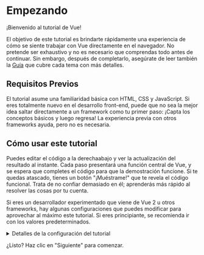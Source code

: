 # Empezando

¡Bienvenido al tutorial de Vue!

El objetivo de este tutorial es brindarte rápidamente una experiencia de cómo se siente trabajar con Vue directamente en el navegador. No pretende ser exhaustivo y no es necesario que comprendas todo antes de continuar. Sin embargo, después de completarlo, asegúrate de leer también la <a target="_blank" href="/guide/introduction.html">Guía</a> que cubre cada tema con más detalles.

## Requisitos Previos

El tutorial asume una familiaridad básica con HTML, CSS y JavaScript. Si eres totalmente nuevo en el desarrollo front-end, puede que no sea la mejor idea saltar directamente a un framework como tu primer paso: ¡Capta los conceptos básicos y luego regresa! La experiencia previa con otros frameworks ayuda, pero no es necesaria.

## Cómo usar este tutorial

Puedes editar el código <span class="wide">a la derecha</span><span class="narrow">abajo</span> y ver la actualización del resultado al instante. Cada paso presentará una función central de Vue, y se espera que completes el código para que la demostración funcione. Si te quedas atascado, tienes un botón "¡Muéstrame!" que te revela el código funcional. Trata de no confiar demasiado en él; aprenderás más rápido al resolver las cosas por tu cuenta.

Si eres un desarrollador experimentado que viene de Vue 2 u otros frameworks, hay algunas configuraciones que puedes modificar para aprovechar al máximo este tutorial. Si eres principiante, se recomienda ir con los valores predeterminados.

<details>
<summary>Detalles de la configuración del tutorial</summary>

- Vue ofrece dos estilos de API: Options API y Composition API. Este tutorial está diseñado para funcionar con ambos: puedes elegir tu estilo preferido usando los interruptores de **Preferencia de API** en la parte superior. <a target="_blank" href="/guide/introduction.html#api-styles">Obten más información sobre los estilos de API</a>.

- También puedes cambiar entre el modo SFC siglas del inglés de "Componente de un Solo Archivo" o el modo HTML. El primero te mostrará ejemplos de código en <a target="_blank" href="/guide/introduction.html#single-file-components">Componentes de un Solo Archivo</a>, que es lo que la mayoría de los desarrolladores usan cuando utilizan Vue con un paso de compilación. El modo HTML muestra el uso sin un paso de compilación.

</details>

¿Listo? Haz clic en "Siguiente" para comenzar.
